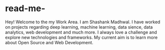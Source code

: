 # read-me-
Hey! Welcome to the my Work Area. I am Shashank Madhwal. I have worked on projects regarding deep learning, machine learning, data sience, data analytics, web development and much more. I always love a challenge and explore new technologies and frameworks. My current aim is to learn more about Open Source and Web Development.
